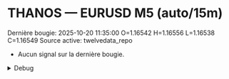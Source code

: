 # THANOS — EURUSD M5 (auto/15m)
Dernière bougie: 2025-10-20 11:35:00  O=1.16542  H=1.16556  L=1.16538  C=1.16549
Source active: twelvedata_repo

- Aucun signal sur la dernière bougie.

<details><summary>Debug</summary>

- TD_API_KEY manquant.

</details>